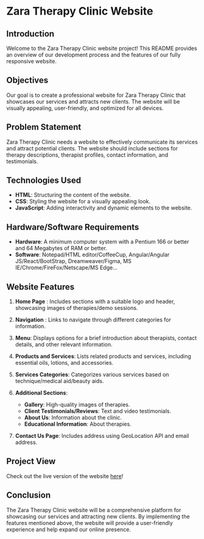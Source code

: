 # Zara Therapy Clinic Website

## Introduction

Welcome to the Zara Therapy Clinic website project! This README provides an overview of our development process and the features of our fully responsive website.

## Objectives

Our goal is to create a professional website for Zara Therapy Clinic that showcases our services and attracts new clients. The website will be visually appealing, user-friendly, and optimized for all devices.

## Problem Statement

Zara Therapy Clinic needs a website to effectively communicate its services and attract potential clients. The website should include sections for therapy descriptions, therapist profiles, contact information, and testimonials.

## Technologies Used

- **HTML**: Structuring the content of the website.
- **CSS**: Styling the website for a visually appealing look.
- **JavaScript**: Adding interactivity and dynamic elements to the website.

## Hardware/Software Requirements

- **Hardware**: A minimum computer system with a Pentium 166 or better and 64 Megabytes of RAM or better.
- **Software**: Notepad/HTML editor/CoffeeCup, Angular/Angular JS/React/BootStrap, Dreamweaver/Figma, MS IE/Chrome/FireFox/Netscape/MS Edge...

## Website Features

1. **Home Page** : Includes sections with a suitable logo and header, showcasing images of therapies/demo sessions.
2. **Navigation** : Links to navigate through different categories for information.
3. **Menu**: Displays options for a brief introduction about therapists, contact details, and other relevant information.
4. **Products and Services**: Lists related products and services, including essential oils, lotions, and accessories.
5. **Services Categories**: Categorizes various services based on technique/medical aid/beauty aids.
6. **Additional Sections**:
   - **Gallery**: High-quality images of therapies.
   - **Client Testimonials/Reviews**: Text and video testimonials.
   - **About Us**: Information about the clinic.
   - **Educational Information**: About therapies.
     
7. **Contact Us Page**: Includes address using GeoLocation API and email address.

## Project View

Check out the live version of the website [here](https://zaratheraphy.netlify.app/)!

## Conclusion

The Zara Therapy Clinic website will be a comprehensive platform for showcasing our services and attracting new clients. By implementing the features mentioned above, the website will provide a user-friendly experience and help expand our online presence.


